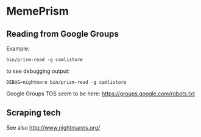 # MemePrism

## Reading from Google Groups

Example:

    bin/prism-read -g camlistore
    
to see debugging output:

    DEBUG=nightmare bin/prism-read -g camlistore

Google Groups TOS seem to be here: https://groups.google.com/robots.txt

## Scraping tech

See also http://www.nightmarejs.org/


